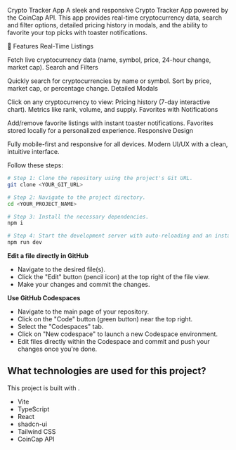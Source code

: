 Crypto Tracker App
A sleek and responsive Crypto Tracker App powered by the CoinCap API. This app provides real-time cryptocurrency data, search and filter options, detailed pricing history in modals, and the ability to favorite your top picks with toaster notifications.

🚀 Features
Real-Time Listings

Fetch live cryptocurrency data (name, symbol, price, 24-hour change, market cap).
Search and Filters

Quickly search for cryptocurrencies by name or symbol.
Sort by price, market cap, or percentage change.
Detailed Modals

Click on any cryptocurrency to view:
Pricing history (7-day interactive chart).
Metrics like rank, volume, and supply.
Favorites with Notifications

Add/remove favorite listings with instant toaster notifications.
Favorites stored locally for a personalized experience.
Responsive Design

Fully mobile-first and responsive for all devices.
Modern UI/UX with a clean, intuitive interface.


Follow these steps:

```sh
# Step 1: Clone the repository using the project's Git URL.
git clone <YOUR_GIT_URL>

# Step 2: Navigate to the project directory.
cd <YOUR_PROJECT_NAME>

# Step 3: Install the necessary dependencies.
npm i

# Step 4: Start the development server with auto-reloading and an instant preview.
npm run dev
```

**Edit a file directly in GitHub**

- Navigate to the desired file(s).
- Click the "Edit" button (pencil icon) at the top right of the file view.
- Make your changes and commit the changes.

**Use GitHub Codespaces**

- Navigate to the main page of your repository.
- Click on the "Code" button (green button) near the top right.
- Select the "Codespaces" tab.
- Click on "New codespace" to launch a new Codespace environment.
- Edit files directly within the Codespace and commit and push your changes once you're done.

## What technologies are used for this project?

This project is built with .

- Vite
- TypeScript
- React
- shadcn-ui
- Tailwind CSS
- CoinCap API


